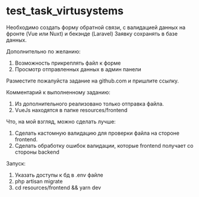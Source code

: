# test_task_virtusystems

Необходимо создать форму обратной связи, с валидацией данных на фронте (Vue или Nuxt) и бекэнде (Laravel)
Заявку сохранять в базе данных.

Дополнительно по желанию: 
1. Возможность прикреплять файл к форме
2. Просмотр отправленных данных в админ панели

Разместите пожалуйста задание на github.com и пришлите ссылку.

Комментарий к выполненному заданию:
1. Из дополнительного реализовано только отправка файла.
2. VueJs находятся в папке resources/frontend

Что, на мой взгляд, можно сделать лучше:
1. Сделать кастомную валидацию для проверки файла на стороне frontend.
2. Сделать обработку ошибок валидации, которые frontend получает со стороны backend

Запуск:
1. Указать доступы к бд в .env файле
2. php artisan migrate
3. cd resources/frontend && yarn dev